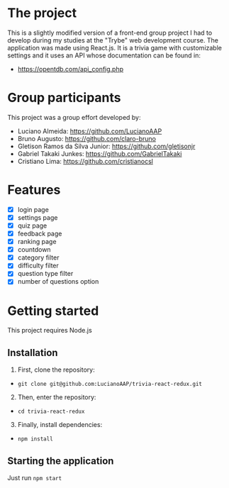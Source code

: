 # The project

This is a slightly modified version of a front-end group project I had to develop during my studies at the "Trybe" web development course. The application was made using React.js. It is a trivia game with customizable settings and it uses an API whose documentation can be found in:

- https://opentdb.com/api_config.php

# Group participants

This project was a group effort developed by:

- Luciano Almeida: https://github.com/LucianoAAP
- Bruno Augusto: https://github.com/claro-bruno
- Gletison Ramos da Silva Junior: https://github.com/gletisonjr
- Gabriel Takaki Junkes: https://github.com/GabrielTakaki
- Cristiano Lima: https://github.com/cristianocsl

# Features

- [x] login page
- [x] settings page
- [x] quiz page
- [x] feedback page
- [x] ranking page
- [x] countdown
- [x] category filter
- [x] difficulty filter
- [x] question type filter
- [x] number of questions option

# Getting started

This project requires Node.js

## Installation

1. First, clone the repository:
- `git clone git@github.com:LucianoAAP/trivia-react-redux.git`
2. Then, enter the repository:
- `cd trivia-react-redux`
3. Finally, install dependencies:
- `npm install`

## Starting the application

Just run `npm start`